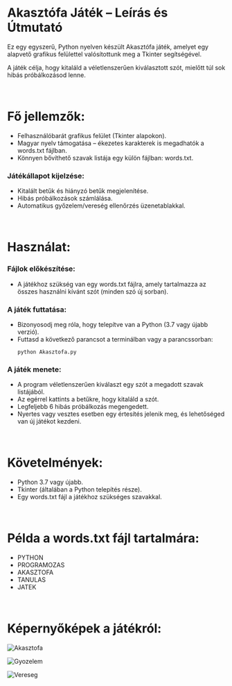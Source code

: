 
<h1>Akasztófa Játék – Leírás és Útmutató</h1>
<p>Ez egy egyszerű, Python nyelven készült Akasztófa játék, amelyet egy alapvető grafikus felülettel valósítottunk meg a Tkinter segítségével.</p>
<p>A játék célja, hogy kitaláld a véletlenszerűen kiválasztott szót, mielőtt túl sok hibás próbálkozásod lenne.</p>

<br>

<h1>Fő jellemzők:</h1>
<ul>
    <li>Felhasználóbarát grafikus felület (Tkinter alapokon).</li>
    <li>Magyar nyelv támogatása – ékezetes karakterek is megadhatók a words.txt fájlban.</li>
    <li>Könnyen bővíthető szavak listája egy külön fájlban: words.txt.</li>
</ul>

<h3>Játékállapot kijelzése:</h3>
<ul>
    <li>Kitalált betűk és hiányzó betűk megjelenítése.</li>
    <li>Hibás próbálkozások számlálása.</li>
    <li>Automatikus győzelem/vereség ellenőrzés üzenetablakkal.</li>
</ul>

<br>

<h1>Használat:</h1>
<h3>Fájlok előkészítése:</h3>
<ul>
    <li>A játékhoz szükség van egy words.txt fájlra, amely tartalmazza az összes használni kívánt szót (minden szó új sorban).</li>
</ul>

<h3>A játék futtatása:</h3>
<ul>
    <li>Bizonyosodj meg róla, hogy telepítve van a Python (3.7 vagy újabb verzió).</li>
    <li>Futtasd a következő parancsot a terminálban vagy a parancssorban:</li>
    <pre><code>python Akasztofa.py</code></pre>
</ul>

<h3>A játék menete:</h3>
<ul>
    <li>A program véletlenszerűen kiválaszt egy szót a megadott szavak listájából.</li>
    <li>Az egérrel kattints a betűkre, hogy kitaláld a szót.</li>
    <li>Legfeljebb 6 hibás próbálkozás megengedett.</li>
    <li>Nyertes vagy vesztes esetben egy értesítés jelenik meg, és lehetőséged van új játékot kezdeni.</li>
</ul>

<br>

<h1>Követelmények:</h1>
<ul>
    <li>Python 3.7 vagy újabb.</li>
    <li>Tkinter (általában a Python telepítés része).</li>
    <li>Egy words.txt fájl a játékhoz szükséges szavakkal.</li>
</ul>

<br>

<h1>Példa a words.txt fájl tartalmára:</h1>
<ul>
    <li>PYTHON</li>
    <li>PROGRAMOZAS</li>
    <li>AKASZTOFA</li>
    <li>TANULAS</li>
    <li>JATEK</li>
</ul>

<br>

<h1>Képernyőképek a játékról:</h1>

![Akasztofa](https://github.com/user-attachments/assets/b7ae88e7-c6bb-44c6-b529-4c286e48ba5d)

![Gyozelem](https://github.com/user-attachments/assets/5000122b-680f-4746-b148-c40872e0bf54)

![Vereseg](https://github.com/user-attachments/assets/52132e3c-ec1a-416c-9a1d-c5ebf9d9575a)
